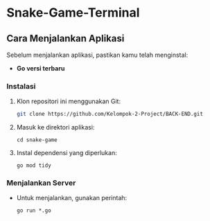 # Snake-Game-Terminal
## Cara Menjalankan Aplikasi
Sebelum menjalankan aplikasi, pastikan kamu telah menginstal:
- **Go versi terbaru**

### Instalasi
1. Klon repositori ini menggunakan Git:
   ```bash
   git clone https://github.com/Kelompok-2-Project/BACK-END.git

2. Masuk ke direktori aplikasi:
    ```
    cd snake-game

3. Instal dependensi yang diperlukan:
    ```
    go mod tidy

### Menjalankan Server
- Untuk menjalankan, gunakan perintah:
    ```
    go run *.go